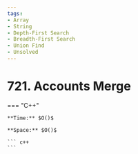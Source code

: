 ```yaml
---
tags:
- Array
- String
- Depth-First Search
- Breadth-First Search
- Union Find
- Unsolved
---
```



# 721. Accounts Merge

=== "C++"

    **Time:** $O()$

    **Space:** $O()$

    ``` c++
    ```